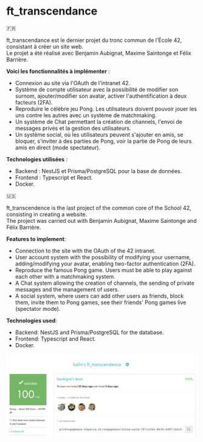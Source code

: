 # ft_transcendance

🇫🇷

ft_transcendance est le dernier projet du tronc commun de l'École 42, consistant à créer un site web.  
Le projet a été réalisé avec Benjamin Aubignat, Maxime Saintonge et Félix Barrière.

__Voici les fonctionnalités à implémenter__ :

* Connexion au site via l'OAuth de l'intranet 42.
* Système de compte utilisateur avec la possibilité de modifier son surnom, ajouter/modifier son avatar, activer l'authentification à deux facteurs (2FA).
* Reproduire le célèbre jeu Pong. Les utilisateurs doivent pouvoir jouer les uns contre les autres avec un système de matchmaking.
* Un système de Chat permettant la création de channels, l'envoi de messages privés et la gestion des utilisateurs.
* Un système social, où les utilisateurs peuvent s'ajouter en amis, se bloquer, s'inviter à des parties de Pong, voir la partie de Pong de leurs amis en direct (mode spectateur).

__Technologies utilisées__ :

* Backend : NestJS et Prisma/PostgreSQL pour la base de données.
* Frontend : Typescript et React.
* Docker.

🇺🇸

ft_transcendence is the last project of the common core of the School 42, consisting in creating a website.  
The project was carried out with Benjamin Aubignat, Maxime Saintonge and Félix Barrière.

__Features to implement__:

* Connection to the site with the OAuth of the 42 intranet.
* User account system with the possibility of modifying your username, adding/modifying your avatar, enabling two-factor authentication (2FA).
* Reproduce the famous Pong game. Users must be able to play against each other with a matchmaking system.
* A Chat system allowing the creation of channels, the sending of private messages and the management of users.
* A social system, where users can add other users as friends, block them, invite them to Pong games, see their friends' Pong games live (spectator mode).

__Technologies used__:

* Backend: NestJS and Prisma/PostgreSQL for the database.
* Frontend: Typescript and React.
* Docker.

![Rating](rating.png)
